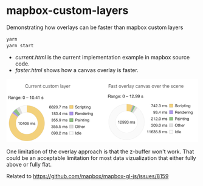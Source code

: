 # mapbox-custom-layers

Demonstrating how overlays can be faster than mapbox custom layers

```js
yarn
yarn start
```

- _current.html_ is the current implementation example in mapbox source code.
- _faster.html_ shows how a canvas overlay is faster.

![Performance graphics](https://raw.githubusercontent.com/baptistemanson/mapbox-custom-layers/master/perf.png)

One limitation of the overlay approach is that the z-buffer won't work.
That could be an acceptable limitation for most data vizualization that either fully above or fully flat.

Related to <https://github.com/mapbox/mapbox-gl-js/issues/8159>
